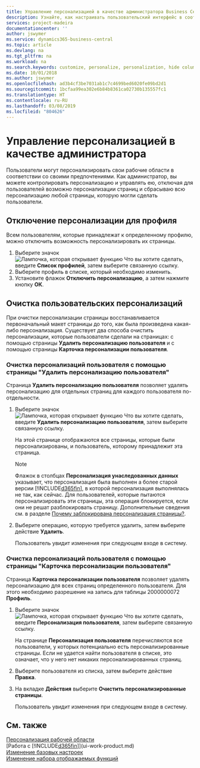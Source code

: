 ```yaml
---
title: Управление персонализацией в качестве администратора Business Central | Microsoft Docs
description: Узнайте, как настраивать пользовательский интерфейс в соответствии с вашим способом работы.
services: project-madeira
documentationcenter: ''
author: jswymer
ms.service: dynamics365-business-central
ms.topic: article
ms.devlang: na
ms.tgt_pltfrm: na
ms.workload: na
ms.search.keywords: customize, personalize, personalization, hide columns, remove fields, move fields
ms.date: 10/01/2018
ms.author: jswymer
ms.openlocfilehash: ad3b4cf3be7031ab1c7c4699bed6020fe09bd2d1
ms.sourcegitcommit: 1bcfaa99ea302e6b84b8361ca02730b135557fc1
ms.translationtype: HT
ms.contentlocale: ru-RU
ms.lasthandoff: 03/08/2019
ms.locfileid: "804626"
---
```

# <a name="managing-personalization-as-an-administrator"></a>Управление персонализацией в качестве администратора
<!--NAV in the Web client--> Пользователи могут персонализировать свои рабочие области в соответствии со своими предпочтениями. Как администратор, вы можете контролировать персонализацию и управлять ею, отключая для пользователей возможно персонализации страниц и сбрасываю всю персонализацию любой страницы, которую могли сделать пользователи.

## <a name="disable-personalization-for-a-profile"></a>Отключение персонализации для профиля
Всем пользователям, которые принадлежат к определенному профилю, можно отключить возможность персонализировать их страницы.
1.  Выберите значок ![Лампочка, которая открывает функцию Что вы хотите сделать](media/ui-search/search_small.png "Что вы хотите сделать"), введите **Список профилей**, затем выберите связанную ссылку.
2.  Выберите профиль в списке, который необходимо изменить.
3. Установите флажок **Отключить персонализацию**, а затем нажмите кнопку **ОК**.

## <a name="clear-user-personalizations"></a>Очистка пользовательских персонализаций

При очистки персонализации страницы восстанавливается первоначальный макет страницы до того, как была произведена какая-либо персонализация. Существует два способа очистить персонализации, которые пользователи сделали на страницах: с помощью страницы **Удалить персонализацию пользователя** и с помощью страницы **Карточка персонализации пользователя**.

### <a name="clear-user-personalizations-by-using-the-delete-user-personalization-page"></a>Очистка персонализаций пользователя с помощью страницы "Удалить персонализацию пользователя"

Страница **Удалить персонализацию пользователя** позволяет удалять персонализацию для отдельных страниц для каждого пользователя по-отдельности.

1.  Выберите значок ![Лампочка, которая открывает функцию Что вы хотите сделать](media/ui-search/search_small.png "Что вы хотите сделать"), введите **Удалить персонализацию пользователя**, затем выберите связанную ссылку.

    На этой странице отображаются все страницы, которые были персонализированы, и пользователь, которому принадлежит эта страница.

    >[!NOTE]
    > Флажок в столбцах **Персонализация унаследованных данных** указывает, что персонализация была выполнен а более старой версии [!INCLUDE[d365fin](includes/d365fin_md.md)], в которой персонализация выполнялась не так, как сейчас. Для пользователей, которые пытаются персонализировать эти страницы, эта операция блокируется, если они не решат разблокировать страницу. Дополнительные сведения см. в разделе [Почему заблокирована персонализация страницы?](ui-personalization-locked.md).

2. Выберите операцию, которую требуется удалить, затем выберите действие **Удалить**.

    Пользователь увидит изменения при следующем входе в систему.

### <a name="clear-user-personalizations-by-using-the-user-personalization-card-page"></a>Очистка персонализаций пользователя с помощью страницы "Карточка персонализации пользователя"

Страница **Карточка персонализации пользователя** позволяет удалять персонализацию для всех страниц определенного пользователя. Для этого необходимо разрешение на запись для таблицы 2000000072 **Профиль**.

1.  Выберите значок ![Лампочка, которая открывает функцию Что вы хотите сделать](media/ui-search/search_small.png "Что вы хотите сделать"), введите **Персонализация пользователя**, затем выберите связанную ссылку.

    На странице **Персонализация пользователя** перечисляются все пользователи, у которых потенциально есть персонализированные страницы. Если не удается найти пользователя в списке, это означает, что у него нет никаких персонализированных страниц.

2. Выберите пользователя из списка, затем выберите действие **Правка**.

3.  На вкладке **Действия** выберите **Очистить персонализированные страницы**.

    Пользователь увидит изменения при следующем входе в систему.

## <a name="see-also"></a>См. также
[Персонализация рабочей области](ui-personalization-user.md)  
[Работа с [!INCLUDE[d365fin](includes/d365fin_md.md)]](ui-work-product.md)  
[Изменение базовых настроек](ui-change-basic-settings.md)  
[Изменение набора отображаемых функций](ui-experiences.md)  
